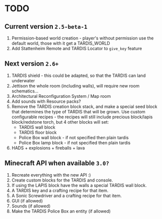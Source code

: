 # TODO

## Current version `2.5-beta-1`
1. Permission-based world creation - player's without permission use the default world, those with it get a TARDIS_WORLD
2. Add Stattenheim Remote and TARDIS Locator to `give_key` feature

## Next version `2.6+`
1. TARDIS shield - this could be adapted, so that the TARDIS can land underwater
2. Jettison the whole room (including walls), will require new room schematics...
3. Architectural Reconfiguration System / Map room
4. Add sounds with Resource packs?
5. Remove the TARDIS creation block stack, and make a special seed block that determines the type of TARDIS that will be grown. Use custom configurable recipes - the recipes will still include precious block/lapis block/redstone torch, but 4 other blocks will set:
    * TARDIS wall block
    * TARDIS floor block
    * Police Box wall block - if not specified then plain tardis
    * Police Box lamp block - if not specified then plain tardis
7. HADS + explosions + fireballs + lava

## Minecraft API when available `3.0?`
1. Recreate everything with the new API :)
2. Create custom blocks for the TARDIS and console.
3. If using the LAPIS block have the walls a special TARDIS wall block.
4. A TARDIS key and a crafting recipe for that item.
5. A Sonic Screwdriver and a crafting recipe for that item.
6. GUI (if allowed)
7. Sounds (if allowed)
8. Make the TARDIS Police Box an entity (if allowed)
